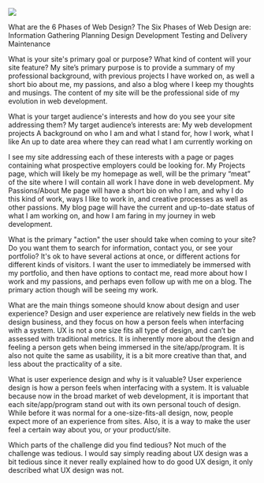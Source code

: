![](/week-2/sitemap1.jpg)

What are the 6 Phases of Web Design?
The Six Phases of Web Design are:
Information Gathering
Planning
Design
Development
Testing and Delivery
Maintenance

What is your site's primary goal or purpose? What kind of content will your site feature?
My site’s primary purpose is to provide a summary of my professional background, with previous projects I have worked on, as well a short bio about me, my passions, and also a blog where I keep my thoughts and musings.  The content of my site will be the professional side of my evolution in web development.

What is your target audience's interests and how do you see your site addressing them?
My target audience’s interests are:
My web development projects
A background on who I am and what I stand for, how I work, what I like
An up to date area where they can read what I am currently working on

I see my site addressing each of these interests with a page or pages containing what prospective employers could be looking for.  My Projects page, which will likely be my homepage as well, will be the primary “meat” of the site where I will contain all work I have done in web development.  My Passions/About Me page will have a short bio on who I am, and why I do this kind of work, ways I like to work in, and creative processes as well as other passions.  My blog page will have the current and up-to-date status of what I am working on, and how I am faring in my journey in web development.

What is the primary "action" the user should take when coming to your site? Do you want them to search for information, contact you, or see your portfolio? It's ok to have several actions at once, or different actions for different kinds of visitors.
I want the user to immediately be immersed with my portfolio, and then have options to contact me, read more about how I work and my passions, and perhaps even follow up with me on a blog.  The primary action though will be seeing my work.

What are the main things someone should know about design and user experience?
Design and user experience are relatively new fields in the web design business, and they focus on how a person feels when interfacing with a system.  UX is not a one size fits all type of design, and can’t be assessed with traditional metrics.  It is inherently more about the design and feeling a person gets when being immersed in the site/app/program.  It is also not quite the same as usability, it is a bit more creative than that, and less about the practicality of a site.

What is user experience design and why is it valuable?
User experience design is how a person feels when interfacing with a system.  It is valuable because now in the broad market of web development, it is important that each site/app/program stand out with its own personal touch of design.  While before it was normal for a one-size-fits-all design, now, people expect more of an experience from sites.  Also, it is a way to make the user feel a certain way about you, or your product/site.

Which parts of the challenge did you find tedious?
Not much of the challenge was tedious.  I would say simply reading about UX design was a bit tedious since it never really explained how to do good UX design, it only described what UX design was not.